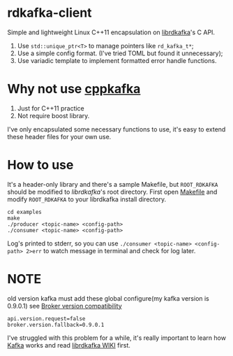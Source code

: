 # rdkafka-client
Simple and lightweight Linux C++11 encapsulation on [librdkafka](https://github.com/edenhill/librdkafka)'s C API.
1. Use `std::unique_ptr<T>` to manage pointers like `rd_kafka_t*`;
2. Use a simple config format. (I've tried TOML but found it unnecessary);
3. Use variadic template to implement formatted error handle functions.

# Why not use [cppkafka](https://github.com/mfontanini/cppkafka)
1. Just for C++11 practice
2. Not require boost library.

I've only encapsulated some necessary functions to use, it's easy to extend these header files for your own use.

# How to use
It's a header-only library and there's a sample Makefile, but `ROOT_RDKAFKA` should be modified to *librdkafka*'s root directory.
First open [Makefile](examples/Makefile) and modify `ROOT_RDKAFKA` to your librdkafka install directory.
```
cd examples
make
./producer <topic-name> <config-path>
./consumer <topic-name> <config-path>
```
Log's printed to stderr, so you can use `./consumer <topic-name> <config-path> 2>err` to watch message in terminal
and check for log later.

# NOTE
old version kafka must add these global configure(my kafka version is 0.9.0.1)
see [Broker version compatibility](https://github.com/edenhill/librdkafka/wiki/Broker-version-compatibility)
```
api.version.request=false
broker.version.fallback=0.9.0.1
```
I've struggled with this problem for a while, it's really important to learn how [Kafka](https://kafka.apache.org/documentation.html) works and read [librdkafka WIKI](https://github.com/edenhill/librdkafka/wiki) first.
